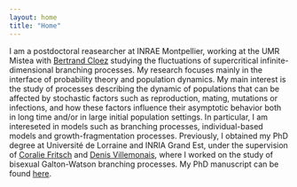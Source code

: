 ```yaml
---
layout: home
title: "Home"
---
```

I am a postdoctoral reasearcher at INRAE Montpellier, working at the UMR Mistea with <a href='https://sites.google.com/view/bertrandcloez'>Bertrand Cloez</a> studying the fluctuations of supercritical infinite-dimensional branching processes. My research focuses mainly in the interface of probability theory and population dynamics. My main interest is the study of processes describing the dynamic of populations that can be affected by stochastic factors such as reproduction, mating, mutations or infections, and how these factors influence their asymptotic behavior both in long time and/or in large initial population settings. In particular, I am intereseted in models such as branching processes, individual-based models and growth-fragmentation processes. Previously, I obtained my PhD degree at Université de Lorraine and INRIA Grand Est, under the supervision of <a href='http://coralie-fritsch.perso.math.cnrs.fr'>Coralie Fritsch</a> and <a href='http://www.normalesup.org/~villemonais/'>Denis Villemonais</a>, where I worked on the study of bisexual Galton-Watson branching processes. My PhD manuscript can be found <a href='https://theses.fr/2023LORR0285'>here</a>.
